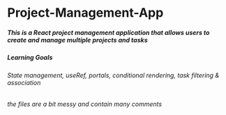 # Project-Management-App
##### This is a React project management application that allows users to create and manage multiple projects and tasks
##### Learning Goals
###### State management, useRef, portals, conditional rendering, task filtering & association
###### the files are a bit messy and contain many comments
